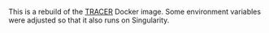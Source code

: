 This is a rebuild of the [TRACER](https://github.com/Teichlab/tracer) Docker image.
Some environment variables were adjusted so that it also runs on Singularity.
